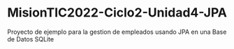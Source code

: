 # MisionTIC2022-Ciclo2-Unidad4-JPA

Proyecto de ejemplo para la gestion de empleados usando JPA en una Base de Datos SQLite
